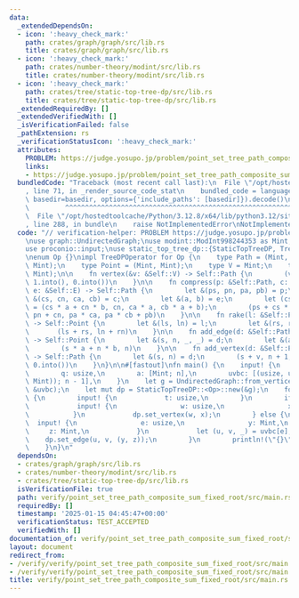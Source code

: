 ```yaml
---
data:
  _extendedDependsOn:
  - icon: ':heavy_check_mark:'
    path: crates/graph/graph/src/lib.rs
    title: crates/graph/graph/src/lib.rs
  - icon: ':heavy_check_mark:'
    path: crates/number-theory/modint/src/lib.rs
    title: crates/number-theory/modint/src/lib.rs
  - icon: ':heavy_check_mark:'
    path: crates/tree/static-top-tree-dp/src/lib.rs
    title: crates/tree/static-top-tree-dp/src/lib.rs
  _extendedRequiredBy: []
  _extendedVerifiedWith: []
  _isVerificationFailed: false
  _pathExtension: rs
  _verificationStatusIcon: ':heavy_check_mark:'
  attributes:
    PROBLEM: https://judge.yosupo.jp/problem/point_set_tree_path_composite_sum_fixed_root
    links:
    - https://judge.yosupo.jp/problem/point_set_tree_path_composite_sum_fixed_root
  bundledCode: "Traceback (most recent call last):\n  File \"/opt/hostedtoolcache/Python/3.12.8/x64/lib/python3.12/site-packages/onlinejudge_verify/documentation/build.py\"\
    , line 71, in _render_source_code_stat\n    bundled_code = language.bundle(stat.path,\
    \ basedir=basedir, options={'include_paths': [basedir]}).decode()\n          \
    \         ^^^^^^^^^^^^^^^^^^^^^^^^^^^^^^^^^^^^^^^^^^^^^^^^^^^^^^^^^^^^^^^^^^^^^^^^^^^^^^^^^\n\
    \  File \"/opt/hostedtoolcache/Python/3.12.8/x64/lib/python3.12/site-packages/onlinejudge_verify/languages/rust.py\"\
    , line 288, in bundle\n    raise NotImplementedError\nNotImplementedError\n"
  code: "// verification-helper: PROBLEM https://judge.yosupo.jp/problem/point_set_tree_path_composite_sum_fixed_root\n\
    \nuse graph::UndirectedGraph;\nuse modint::ModInt998244353 as Mint;\nuse proconio::fastout;\n\
    use proconio::input;\nuse static_top_tree_dp::{StaticTopTreeDP, TreeDPOperator};\n\
    \nenum Op {}\nimpl TreeDPOperator for Op {\n    type Path = (Mint, Mint, Mint,\
    \ Mint);\n    type Point = (Mint, Mint);\n    type V = Mint;\n    type E = (Mint,\
    \ Mint);\n\n    fn vertex(&v: &Self::V) -> Self::Path {\n        (v, 1.into(),\
    \ 1.into(), 0.into())\n    }\n\n    fn compress(p: &Self::Path, c: &Self::Path,\
    \ e: &Self::E) -> Self::Path {\n        let &(ps, pn, pa, pb) = p;\n        let\
    \ &(cs, cn, ca, cb) = c;\n        let &(a, b) = e;\n        let (cs, cn, ca, cb)\
    \ = (cs * a + cn * b, cn, ca * a, cb * a + b);\n        (ps + cs * pa + cn * pb,\
    \ pn + cn, pa * ca, pa * cb + pb)\n    }\n\n    fn rake(l: &Self::Point, r: &Self::Point)\
    \ -> Self::Point {\n        let &(ls, ln) = l;\n        let &(rs, rn) = r;\n \
    \       (ls + rs, ln + rn)\n    }\n\n    fn add_edge(d: &Self::Path, e: &Self::E)\
    \ -> Self::Point {\n        let &(s, n, _, _) = d;\n        let &(a, b) = e;\n\
    \        (s * a + n * b, n)\n    }\n\n    fn add_vertex(d: &Self::Point, v: &Self::V)\
    \ -> Self::Path {\n        let &(s, n) = d;\n        (s + v, n + 1, 1.into(),\
    \ 0.into())\n    }\n}\n\n#[fastout]\nfn main() {\n    input! {\n        n: usize,\n\
    \        q: usize,\n        a: [Mint; n],\n        uvbc: [(usize, usize, (Mint,\
    \ Mint)); n - 1],\n    }\n    let g = UndirectedGraph::from_vertices_and_edges(&a,\
    \ &uvbc);\n    let mut dp = StaticTopTreeDP::<Op>::new(&g);\n    for _ in 0..q\
    \ {\n        input! {\n            t: usize,\n        }\n        if t == 0 {\n\
    \            input! {\n                w: usize,\n                x: Mint,\n \
    \           }\n            dp.set_vertex(w, x);\n        } else {\n          \
    \  input! {\n                e: usize,\n                y: Mint,\n           \
    \     z: Mint,\n            }\n            let (u, v, _) = uvbc[e];\n        \
    \    dp.set_edge(u, v, (y, z));\n        }\n        println!(\"{}\", dp.prod().0);\n\
    \    }\n}\n"
  dependsOn:
  - crates/graph/graph/src/lib.rs
  - crates/number-theory/modint/src/lib.rs
  - crates/tree/static-top-tree-dp/src/lib.rs
  isVerificationFile: true
  path: verify/point_set_tree_path_composite_sum_fixed_root/src/main.rs
  requiredBy: []
  timestamp: '2025-01-15 04:45:47+00:00'
  verificationStatus: TEST_ACCEPTED
  verifiedWith: []
documentation_of: verify/point_set_tree_path_composite_sum_fixed_root/src/main.rs
layout: document
redirect_from:
- /verify/verify/point_set_tree_path_composite_sum_fixed_root/src/main.rs
- /verify/verify/point_set_tree_path_composite_sum_fixed_root/src/main.rs.html
title: verify/point_set_tree_path_composite_sum_fixed_root/src/main.rs
---
```

